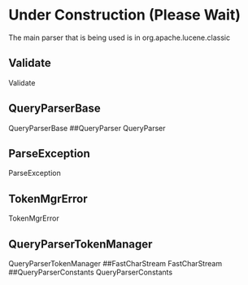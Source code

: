 # Under Construction (Please Wait)
The main parser that is being used is in org.apache.lucene.classic  

## Validate
Validate
## QueryParserBase
QueryParserBase
##QueryParser
QueryParser
## ParseException
ParseException
## TokenMgrError
TokenMgrError
## QueryParserTokenManager
QueryParserTokenManager
##FastCharStream
FastCharStream
##QueryParserConstants
QueryParserConstants

 
